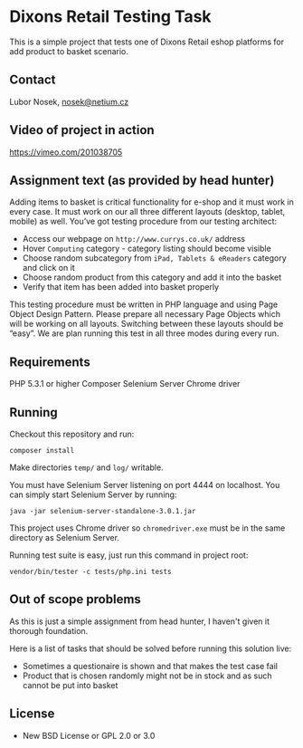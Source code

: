 Dixons Retail Testing Task
==========================

This is a simple project that tests one of Dixons Retail eshop platforms for add product to basket scenario.

Contact
-------

Lubor Nosek, nosek@netium.cz

Video of project in action
--------------------------

https://vimeo.com/201038705

Assignment text (as provided by head hunter)
--------------------------------------------

Adding items to basket is critical functionality for e-shop and it must work in every case. It must work on our all three different layouts (desktop, tablet, mobile) as well.
You’ve got testing procedure from our testing architect:

- Access our webpage on `http://www.currys.co.uk/` address
- Hover `Computing` category - category listing should become visible
- Choose random subcategory from `iPad, Tablets & eReaders` category and click on it
- Choose random product from this category and add it into the basket
- Verify that item has been added into basket properly

This testing procedure must be written in PHP language and using Page Object Design Pattern.
Please prepare all necessary Page Objects which will be working on all layouts. Switching between these layouts should be “easy”. We are plan running this test in all three modes during every run.



Requirements
------------

PHP 5.3.1 or higher
Composer
Selenium Server
Chrome driver

Running
-------

Checkout this repository and run:

    composer install

Make directories `temp/` and `log/` writable.

You must have Selenium Server listening on port 4444 on localhost. You can simply start Selenium Server by running:
    
    java -jar selenium-server-standalone-3.0.1.jar

This project uses Chrome driver so `chromedriver.exe` must be in the same directory as Selenium Server.

Running test suite is easy, just run this command in project root:

    vendor/bin/tester -c tests/php.ini tests

Out of scope problems
---------------------

As this is just a simple assignment from head hunter, I haven't given it thorough foundation.

Here is a list of tasks that should be solved before running this solution live:
- Sometimes a questionaire is shown and that makes the test case fail
- Product that is chosen randomly might not be in stock and as such cannot be put into basket


License
-------
- New BSD License or GPL 2.0 or 3.0


